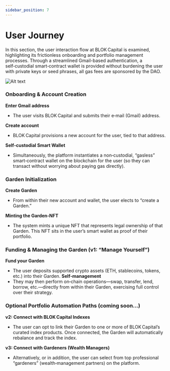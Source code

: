 ```yaml
---
sidebar_position: 7
---
```


# User Journey 

In this section, the user interaction flow at BLOK Capital is examined, highlighting its frictionless onboarding and portfolio management processes. Through a streamlined Gmail-based authentication, a self‑custodial smart‑contract wallet is provided without burdening the user with private keys or seed phrases, all gas fees are sponsored by the DAO.

![Alt text](/img/userflow2.png)

### Onboarding & Account Creation
**Enter Gmail address**
 - The user visits BLOK Capital and submits their e‑mail (Gmail) address.
  
**Create account**
 - BLOK Capital provisions a new account for the user, tied to that address.

**Self‑custodial Smart Wallet**
 - Simultaneously, the platform instantiates a non‑custodial, “gasless” smart‑contract wallet on the blockchain for the user (so they can transact without worrying about paying gas directly).

### Garden Initialization
**Create Garden**
 - From within their new account and wallet, the user elects to “create a Garden.”

**Minting the Garden‑NFT**
 - The system mints a unique NFT that represents legal ownership of that Garden. This NFT sits in the user’s smart wallet as proof of their portfolio.


### Funding & Managing the Garden (v1: “Manage Yourself”)
**Fund your Garden**
 - The user deposits supported crypto assets (ETH, stablecoins, tokens, etc.) into their Garden.
**Self‑management**
 - They may then perform on‑chain operations—swap, transfer, lend, borrow, etc.—directly from within their Garden, exercising full control over their strategy.


### Optional Portfolio Automation Paths (coming soon...)
**v2: Connect with BLOK Capital Indexes**
 - The user can opt to link their Garden to one or more of BLOK Capital’s curated index products. Once connected, the Garden will automatically rebalance and track the index.

**v3: Connect with Gardeners (Wealth Managers)**
 - Alternatively, or in addition, the user can select from top professional “gardeners” (wealth‑management partners) on the platform. 